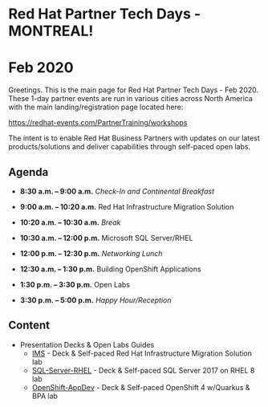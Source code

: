 # Red Hat Partner Tech Days - MONTREAL!
# Feb 2020


Greetings. This is the main page for Red Hat Partner Tech Days - Feb 2020. These 1-day partner events are run in various cities across North America with the main landing/registration page located here:

https://redhat-events.com/PartnerTraining/workshops

The intent is to enable Red Hat Business Partners with updates on our latest products/solutions and deliver capabilities through self-paced open labs.  

## Agenda

* **8:30 a.m. – 9:00 a.m.**	*Check-In and Continental Breakfast*
* **9:00 a.m. – 10:20 a.m.**	Red Hat Infrastructure Migration Solution
* **10:20 a.m. – 10:30 a.m.**	*Break*
* **10:30 a.m. – 12:00 p.m.**	Microsoft SQL Server/RHEL

* **12:00 p.m. – 12:30 p.m.**	*Networking Lunch*

* **12:30 a.m. – 1:30 p.m.**	Building OpenShift Applications
* **1:30 p.m. – 3:30 p.m.**	Open Labs

* **3:30 p.m. – 5:00 p.m.**	*Happy Hour/Reception*


## Content

  * Presentation Decks & Open Labs Guides
    - [IMS](https://github.com/mattstonge/PTD_Montreal2020/tree/master/IMS) - Deck & Self-paced Red Hat Infrastructure Migration Solution lab 
    - [SQL-Server-RHEL](https://github.com/mattstonge/PTD_Montreal2020/tree/master/SQL-Server-RHEL) - Deck & Self-paced SQL Server 2017 on RHEL 8 lab 
    - [OpenShift-AppDev](https://github.com/mattstonge/PTD_Montreal2020/tree/master/OpenShift-AppDev) - Deck & Self-paced OpenShift 4 w/Quarkus & BPA lab 

